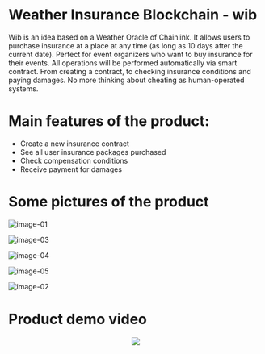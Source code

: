 # Weather Insurance Blockchain - wib

Wib is an idea based on a Weather Oracle of Chainlink. It allows users to purchase insurance at a place at any time (as long as 10 days after the current date). Perfect for event organizers who want to buy insurance for their events. All operations will be performed automatically via smart contract. From creating a contract, to checking insurance conditions and paying damages. No more thinking about cheating as human-operated systems.

# Main features of the product:

- Create a new insurance contract
- See all user insurance packages purchased
- Check compensation conditions
- Receive payment for damages

# Some pictures of the product

![image-01](https://user-images.githubusercontent.com/49506301/87528309-91768580-c6b7-11ea-9fa5-657216d77faa.png)

![image-03](https://user-images.githubusercontent.com/49506301/87528392-a94e0980-c6b7-11ea-811b-4e268b3736ce.png)

![image-04](https://user-images.githubusercontent.com/49506301/87528399-ab17cd00-c6b7-11ea-92f1-439ef3257a01.png)

![image-05](https://user-images.githubusercontent.com/49506301/87528403-ac48fa00-c6b7-11ea-8262-775e0cf3630e.png)

![image-02](https://user-images.githubusercontent.com/49506301/87528406-ae12bd80-c6b7-11ea-8050-550a2758a9aa.png)

# Product demo video

<p align="center">
   <a href="https://www.youtube.com/watch?v=hxAdk3Smd-c" target="_blank">
    <img src="https://user-images.githubusercontent.com/49506301/87530521-a30d5c80-c6ba-11ea-9889-5da3c6d1ecc9.png" />
   </a>
</p>
